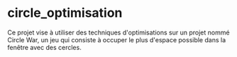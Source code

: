 # circle_optimisation
Ce projet vise à utiliser des techniques d'optimisations sur un projet nommé Circle War, un jeu qui consiste à occuper le plus d'espace possible dans la fenêtre avec des cercles.
